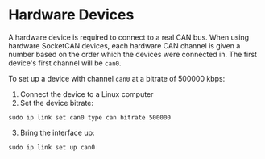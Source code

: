 # Hardware Devices

A hardware device is required to connect to a real CAN bus. When using hardware SocketCAN devices, each hardware CAN channel is given a number based on the order which the devices were connected in. The first device's first channel will be `can0`. 

To set up a device with channel `can0` at a bitrate of 500000 kbps:
1. Connect the device to a Linux computer
2. Set the device bitrate: 
```
sudo ip link set can0 type can bitrate 500000
```
3. Bring the interface up:
```
sudo ip link set up can0
```
